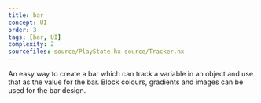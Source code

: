 ```yaml
---
title: bar
concept: UI
order: 3
tags: [bar, UI]
complexity: 2
sourcefiles: source/PlayState.hx source/Tracker.hx
---
```

An easy way to create a bar which can track a variable in an object and use that as the value for the bar.
Block colours, gradients and images can be used for the bar design.